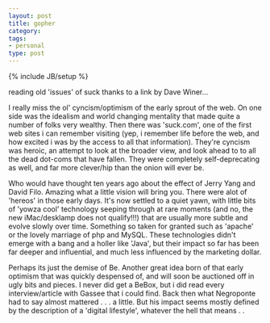```yaml
---
layout: post
title: gopher	
category: 
tags: 
- personal
type: post
---
```

{% include JB/setup %}

reading old 'issues' of suck thanks to a link by Dave Winer...

I really miss the ol' cyncism/optimism of the early sprout of the web. On one side was the idealism and world changing mentality that made quite a number of folks very wealthy. Then there was 'suck.com', one of the first web sites i can remember visiting (yep, i remember life before the web, and how excited i was by the access to all that information). They're cyncism was heroic, an attempt to look at the broader view, and look ahead to to all the dead dot-coms that have fallen. They were completely self-deprecating as well, and far more clever/hip than the onion will ever be.

Who would have thought ten years ago about the effect of Jerry Yang and David Filo. Amazing what a little vision will bring you. There were alot of 'hereos' in those early days. It's now settled to a quiet yawn, with little bits of 'yowza cool' technology seeping through at rare moments (and no, the new iMac/desklamp does not qualify!!!) that are usually more subtle and evolve slowly over time. Something so taken for granted such as 'apache' or the lovely marriage of php and MySQL. These technologies didn't emerge with a bang and a holler like 'Java', but their impact so far has been far deeper and influential, and much less influenced by the marketing dollar.

Perhaps its just the demise of Be. Another great idea born of that early optimism that was quickly despensed of, and will soon be auctioned off in ugly bits and pieces. I never did get a BeBox, but i did read every interview/article with Gassee that i could find. Back then what Negroponte had to say almost mattered . . . a little. But his impact seems mostly defined by the description of a 'digital lifestyle', whatever the hell that means . .

